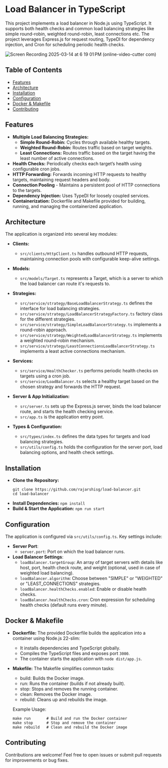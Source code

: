 # Load Balancer in TypeScript

This project implements a load balancer in Node.js using TypeScript. It supports both health checks and common load balancing strategies like simple round-robin, weighted round-robin, least connections etc. The project leverages Express.js for request routing, TypeDI for dependency injection, and Cron for scheduling periodic health checks.

![Screen Recording 2025-03-14 at 6 19 01 PM (online-video-cutter com)](https://github.com/user-attachments/assets/a80225de-ce41-479c-b0aa-f3a2fd39ee7d)


## Table of Contents

- [Features](#features)
- [Architecture](#architecture)
- [Installation](#installation)
- [Configuration](#configuration)
- [Docker & Makefile](#docker--makefile)
- [Contributing](#contributing)

## Features

- **Multiple Load Balancing Strategies:**
  - **Simple Round-Robin:** Cycles through available healthy targets.
  - **Weighted Round-Robin:** Routes traffic based on target weights.
  - **Least Connections:** Routes traffic based on the target having the least number of active connections.
- **Health Checks:** Periodically checks each target’s health using configurable cron jobs.
- **HTTP Forwarding:** Forwards incoming HTTP requests to healthy targets, maintaining request headers and body.
- **Connection Pooling** - Maintains a persistent pool of HTTP connections to the targets.
- **Dependency Injection:** Uses TypeDI for loosely coupled services.
- **Containerization:** Dockerfile and Makefile provided for building, running, and managing the containerized application.

## Architecture

The application is organized into several key modules:

- **Clients:**
  - `src/clients/HttpClient.ts` handles outbound HTTP requests, maintaining connection pools with configurable keep-alive settings.
- **Models:**
  - `src/models/Target.ts` represents a Target, which is a server to which the load balancer can route it's requests to.
- **Strategies:**
  - `src/service/strategy/BaseLoadBalancerStrategy.ts` defines the interface for load balancing strategies.
  - `src/service/strategy/LoadBalancerStrategyFactory.ts` factory class for the different strategies.
  - `src/service/strategy/SimpleLoadBalancerStrategy.ts` implements a round-robin approach.
  - `src/service/strategy/WeightedLoadBalancerStrategy.ts` implements a weighted round-robin mechanism.
  - `src/service/strategy/LeastConnectionsLoadBalancerStrategy.ts` implements a least active connections mechanism.
- **Services:**
  - `src/service/HealthChecker.ts` performs periodic health checks on targets using a cron job.
  - `src/service/LoadBalancer.ts` selects a healthy target based on the chosen strategy and forwards the HTTP request.
- **Server & App Initialization:**

  - `src/server.ts` sets up the Express.js server, binds the load balancer route, and starts the health checking service.
  - `src/app.ts` is the application entry point.

- **Types & Configuration:**
  - `src/types/index.ts` defines the data types for targets and load balancing strategies.
  - `src/utils/config.ts` holds the configuration for the server port, load balancing options, and health check settings.

## Installation

- **Clone the Repository:**
  ```
  git clone https://github.com/rajarshisg/load-balancer.git
  cd load-balancer
  ```
- **Install Dependencies:**
  `npm install`
- **Build & Start the Application:**
  `npm run start`

## Configuration

The application is configured via `src/utils/config.ts`. Key settings include:

- **Server Port**:
  - `server.port`: Port on which the load balancer runs.
- **Load Balancer Settings**:
  - `loadBalancer.targetGroup`: An array of target servers with details like host, port, health check route, and weight (optional, used in case of weighted load balancing).
  - `loadBalancer.algorithm`: Choose between "SIMPLE" or "WEIGHTED" or "LEAST_CONNECTIONS" strategies.
  - `loadBalancer.healthChecks.enabled`: Enable or disable health checks.
  - `loadBalancer.healthChecks.cron`: Cron expression for scheduling health checks (default runs every minute).

## Docker & Makefile

- **Dockerfile:**
  The provided Dockerfile builds the application into a container using Node.js 22-slim:

  - It installs dependencies and TypeScript globally.
  - Compiles the TypeScript files and exposes port `3000`.
  - The container starts the application with `node dist/app.js`.

- **Makefile:**
  The Makefile simplifies common tasks:

  - build: Builds the Docker image.
  - run: Runs the container (builds if not already built).
  - stop: Stops and removes the running container.
  - clean: Removes the Docker image.
  - rebuild: Cleans up and rebuilds the image.

  Example Usage:

  ```
  make run       # Build and run the Docker container
  make stop      # Stop and remove the container
  make rebuild   # Clean and rebuild the Docker image
  ```

## Contributing

Contributions are welcome! Feel free to open issues or submit pull requests for improvements or bug fixes.
